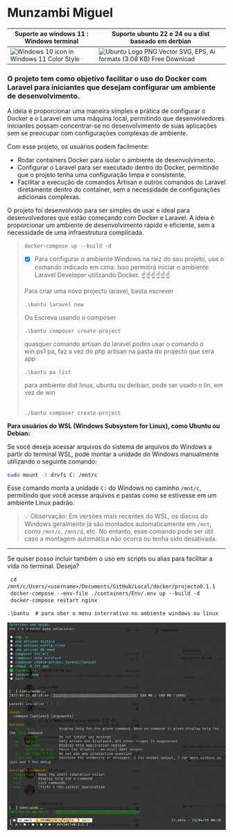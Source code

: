 # Munzambi Miguel


| Suporte ao windows 11 : Windows terminal                                                                  | Suporte ubuntu 22 e 24 ou a dist baseado em derbian                                                                   |
| --------------------------------------------------------------------------------------------------------- | --------------------------------------------------------------------------------------------------------------------- |
| ![Windows 10 icon in Windows 11 Color Style](https://img.icons8.com/?size=180&id=gXoJoyTtYXFg&format=png) | ![Ubuntu Logo PNG Vector SVG, EPS, Ai formats (3.08 KB) Free Download](https://www.cdnlogo.com/logos/u/42/ubuntu.svg) |

### **O projeto tem como objetivo facilitar o uso do Docker com Laravel para iniciantes que desejam configurar um ambiente de desenvolvimento.**

A ideia é proporcionar uma maneira simples e prática de configurar o Docker e o Laravel em uma máquina local, permitindo que desenvolvedores iniciantes possam concentrar-se no desenvolvimento de suas aplicações sem se preocupar com configurações complexas de ambiente.

Com esse projeto, os usuários podem facilmente:

* Rodar containers Docker para isolar o ambiente de desenvolvimento.
* Configurar o Laravel para ser executado dentro do Docker, permitindo que o projeto tenha uma configuração limpa e consistente.
* Facilitar a execução de comandos Artisan e outros comandos do Laravel diretamente dentro do container, sem a necessidade de configurações adicionais complexas.

O projeto foi desenvolvido para ser simples de usar e ideal para desenvolvedores que estão começando com Docker e Laravel. A ideia é proporcionar um ambiente de desenvolvimento rápido e eficiente, sem a necessidade de uma infraestrutura complicada.

> ````
> docker-compose up --build -d
> ````
>
> * [X]  Para configurar o ambiente Windows na raiz do seu projeto, use o comando indicado em cima: Isso permitirá iniciar o ambiente Laravel Developer utilizando Docker. ☝️☝️☝️☝️☝️☝️
>
> Para criar uma novo projecto laravel, basta escrever
>
> ```
> .\bantu laravel new
> ```
>
> Ou Escreva usando o composer
>
> ````
> .\bantu composer create-project
> ````
>
> quasquer comando artisan do laravel podes usar o comando o win.ps1 pa, faz a vez do php artisan na pasta do projecto que será app
>
> ```
> .\bantu pa list
> ```
>
> para ambiente dist linux, ubuntu ou derbian, pode ser usado o lin, em vez de win
>
> ```
>
> ./bantu composer create-project
> ```

**Para usuários do WSL (Windows Subsystem for Linux), como Ubuntu ou Debian:**

Se você deseja acessar arquivos do sistema de arquivos do Windows a partir do terminal WSL, pode montar a unidade do Windows manualmente utilizando o seguinte comando:

```bash
sudo mount -t drvfs C: /mnt/c
```

Esse comando monta a unidade `C:` do Windows no caminho `/mnt/c`, permitindo que você acesse arquivos e pastas como se estivesse em um ambiente Linux padrão.

> 💡 Observação: Em versões mais recentes do WSL, os discos do Windows geralmente já são montados automaticamente em `/mnt`, como `/mnt/c`, `/mnt/d`, etc. No entanto, esse comando pode ser útil caso a montagem automática não ocorra ou tenha sido desativada.

---

Se quiser posso incluir também o uso em scripts ou alias para facilitar a vida no terminal. Deseja?

````
 cd /mnt/c/Users/<username>/Documents/GitHub/Local/docker/projecto0.1.1
 docker-compose --env-file ./containers/Env/.env up --build -d
 docker-compose restart nginx
````

````
.\bantu  # para ober o menu interrativo no ambiente windows ou linux
````

![1745537426803](images/README/1745537426803.png)
